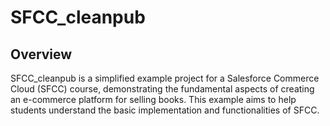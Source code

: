 # SFCC_cleanpub

## Overview

SFCC_cleanpub is a simplified example project for a Salesforce Commerce Cloud (SFCC) course, demonstrating the fundamental aspects of creating an e-commerce platform for selling books. This example aims to help students understand the basic implementation and functionalities of SFCC.
